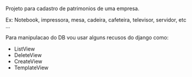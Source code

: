 Projeto para cadastro de patrimonios de uma empresa. 

Ex: Notebook, impressora, mesa, cadeira, cafeteira, televisor, servidor, etc ...
    
Para manipulacao do DB vou usar alguns recusos do django como:

- ListView
- DeleteView
- CreateView
- TemplateView



